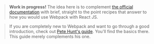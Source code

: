 > **Work in progress!** The idea here is to complement [the official documentation](http://webpack.github.io/docs/) with brief, straight to the point recipes that answer to how you would use Webpack with React JS.

> If you are completely new to Webpack and want to go through a good introduction, check out [Pete Hunt's guide](https://github.com/petehunt/webpack-howto). You'll find the basics there. This guide merely complements his one.